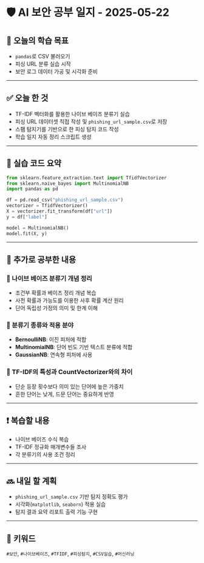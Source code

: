 # 🛡️ AI 보안 공부 일지 - 2025-05-22

## 🧭 오늘의 학습 목표
- `pandas`로 CSV 불러오기
- 피싱 URL 분류 실습 시작
- 보안 로그 데이터 가공 및 시각화 준비

---

## ✅ 오늘 한 것
- TF-IDF 벡터화를 활용한 나이브 베이즈 분류기 실습
- 피싱 URL 데이터셋 직접 작성 및 `phishing_url_sample.csv`로 저장
- 스팸 탐지기를 기반으로 한 피싱 탐지 코드 작성
- 학습 일지 자동 정리 스크립트 생성

---

## 🧪 실습 코드 요약
```python
from sklearn.feature_extraction.text import TfidfVectorizer
from sklearn.naive_bayes import MultinomialNB
import pandas as pd

df = pd.read_csv("phishing_url_sample.csv")
vectorizer = TfidfVectorizer()
X = vectorizer.fit_transform(df["url"])
y = df["label"]

model = MultinomialNB()
model.fit(X, y)
```

---

## 📂 추가로 공부한 내용

### 📌 나이브 베이즈 분류기 개념 정리
- 조건부 확률과 베이즈 정리 개념 복습
- 사전 확률과 가능도를 이용한 사후 확률 계산 원리
- 단어 독립성 가정의 의미 및 한계 이해

### 📌 분류기 종류와 적용 분야
- **BernoulliNB**: 이진 피처에 적합
- **MultinomialNB**: 단어 빈도 기반 텍스트 분류에 적합
- **GaussianNB**: 연속형 피처에 사용

### 📌 TF-IDF의 특성과 CountVectorizer와의 차이
- 단순 등장 횟수보다 의미 있는 단어에 높은 가중치
- 흔한 단어는 낮게, 드문 단어는 중요하게 반영

---

## ❗ 복습할 내용
- 나이브 베이즈 수식 복습
- TF-IDF 정규화 매개변수들 조사
- 각 분류기의 사용 조건 정리

---

## 🔜 내일 할 계획
- `phishing_url_sample.csv` 기반 탐지 정확도 평가
- 시각화(`matplotlib`, `seaborn`) 적용 실습
- 탐지 결과 요약 리포트 출력 기능 구현

---

## 📌 키워드
`#보안`, `#나이브베이즈`, `#TFIDF`, `#피싱탐지`, `#CSV실습`, `#머신러닝`
